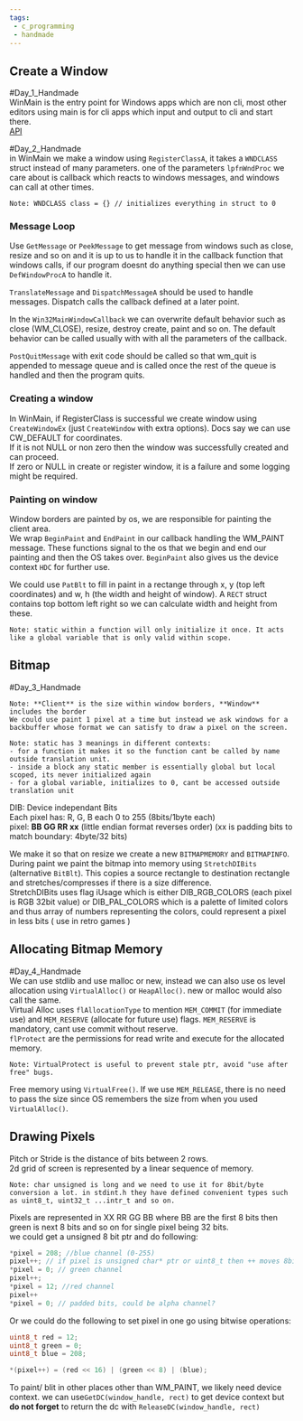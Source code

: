 ```yaml
---
tags:
 - c_programming
 - handmade
---
```


## Create a Window
#Day_1_Handmade  
WinMain is the entry point for Windows apps which are non cli, most other editors using main is for cli apps which input and output to cli and start there.  
[API](https://learn.microsoft.com/en-us/windows/win32/api/winbase/nf-winbase-winmain)  

#Day_2_Handmade  
in WinMain we make a window using `RegisterClassA`, it takes a `WNDCLASS` struct instead of many parameters. one of the parameters `lpfnWndProc` we care about is callback which reacts to windows messages, and windows can call at other times.

```
Note: WNDCLASS class = {} // initializes everything in struct to 0
```

### Message Loop
Use `GetMessage` or `PeekMessage` to get message from windows such as close, resize and so on and it is up to us to handle it in the callback function that windows calls, if our program doesnt do anything special then we can use `DefWindowProcA` to handle it.

`TranslateMessage` and `DispatchMessageA` should be used to handle messages. Dispatch calls the callback defined at a later point.

In the `Win32MainWindowCallback` we can overwrite default behavior such as close (WM_CLOSE), resize, destroy create, paint and so on. The default behavior can be called usually with  with all the parameters of the callback.  

`PostQuitMessage` with exit code should be called so that wm_quit is appended to message queue and is called once the rest of the queue is handled and then the program quits.

### Creating a window

In WinMain, if RegisterClass is successful we create window using `CreateWindowEx` (just `CreateWindow` with extra options). Docs say we can use CW_DEFAULT for coordinates.  
If it is not NULL or non zero then the window was successfully created and can proceed.  
If zero or NULL in create or register window, it is a failure and some logging might be required. 

### Painting on window
Window borders are painted by os, we are responsible for painting the client area.  
We wrap `BeginPaint` and `EndPaint` in our callback handling the WM_PAINT message. These functions signal to the os that we begin and end our painting and then the OS takes over.  `BeginPaint` also gives us the device context `HDC` for further use.

We could use `PatBlt` to fill in paint in a rectange through x, y (top left coordinates) and w, h (the width and height of window). A `RECT` struct contains top bottom left right so we can calculate width and height from these.  

```
Note: static within a function will only initialize it once. It acts like a global variable that is only valid within scope.  
```

## Bitmap
#Day_3_Handmade  
```
Note: **Client** is the size within window borders, **Window** includes the border
We could use paint 1 pixel at a time but instead we ask windows for a backbuffer whose format we can satisfy to draw a pixel on the screen.  
```

```
Note: static has 3 meanings in different contexts:
- for a function it makes it so the function cant be called by name outside translation unit.
- inside a block any static member is essentially global but local scoped, its never initialized again
- for a global variable, initializes to 0, cant be accessed outside translation unit
```

DIB: Device independant Bits  
Each pixel has: R, G, B each 0 to 255 (8bits/1byte each)  
pixel: **BB GG RR xx** (little endian format reverses order) (xx is padding  bits to match boundary: 4byte/32 bits)  

We make it so that on resize we create a new `BITMAPMEMORY` and `BITMAPINFO`.
During paint we paint the bitmap into memory using `StretchDIBits` (alternative `BitBlt`). This copies a source rectangle to destination rectangle and stretches/compresses if there  is a size difference.  
StretchDIBits uses flag iUsage which is either DIB_RGB_COLORS (each pixel is RGB 32bit value) or DIB_PAL_COLORS which is a palette of limited colors and thus array of numbers representing the colors, could represent a pixel in less bits ( use in retro games )  

## Allocating Bitmap Memory
#Day_4_Handmade  
We can use stdlib and use malloc or new, instead we can also use os level allocation using `VirtualAlloc()` or `HeapAlloc()`. new or malloc would also call the same.  
Virtual Alloc uses `flAllocationType` to mention `MEM_COMMIT` (for immediate use) and `MEM_RESERVE` (allocate for future use) flags. `MEM_RESERVE` is mandatory, cant use commit without reserve.  
`flProtect` are the permissions for read write and execute for the allocated memory.  

```
Note: VirtualProtect is useful to prevent stale ptr, avoid "use after free" bugs.
```

Free memory using `VirtualFree()`. If we use `MEM_RELEASE`, there is no need to pass the size since OS remembers the size from when you used `VirtualAlloc()`.

## Drawing Pixels
Pitch or Stride is the distance of bits between 2 rows.  
2d grid of screen is represented by a linear sequence of memory.  

```
Note: char unsigned is long and we need to use it for 8bit/byte conversion a lot. in stdint.h they have defined convenient types such as uint8_t, uint32_t ...intr_t and so on.
```

Pixels are represented in XX RR GG BB where BB are the first 8 bits then green is next 8 bits and so on for single pixel being 32 bits.  
we could get a unsigned 8 bit ptr and do following:  
```C
*pixel = 208; //blue channel (0-255)
pixel++; // if pixel is unsigned char* ptr or uint8_t then ++ moves 8bits
*pixel = 0; // green channel
pixel++;
*pixel = 12; //red channel
pixel++
*pixel = 0; // padded bits, could be alpha channel?
```
Or we could do the following to set pixel in one go using bitwise operations:  
```C
uint8_t red = 12;
uint8_t green = 0;
uint8_t blue = 208;

*(pixel++) = (red << 16) | (green << 8) | (blue);
```

To paint/ blit in other places other than WM_PAINT, we likely need device context.
we can use`GetDC(window_handle, rect)` to get device context but **do not forget** to return the dc with `ReleaseDC(window_handle, rect)`